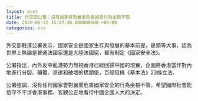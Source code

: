 ```yaml
---
layout: post
title: 外交部公署：沒有國家會對嚴重危害國安行為坐視不管
date: 2020-05-22 15:27:46.000000000 +08:00
categories: rss
---
```


外交部駐港公署表示，國家安全是國家生存與發展的基本前提，是頭等大事，認為世界上無論是普通法國家還是大陸法國家，都有制定《國家安全法》。　

公署指出，內外反中亂港勢力無視香港已經回歸中國的現實，企圖將香港當作對內地進行分裂、顛覆、滲透和破壞的橋頭堡，百般阻撓《基本法》23條立法。

公署強調，沒有任何國家會對嚴重危害國家安全的行為坐視不管，希望國際社會能恪守不干涉香港事務、客觀公正地看待中國全國人大的決定。
